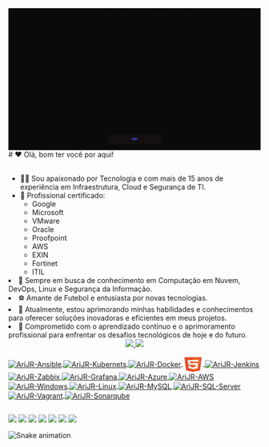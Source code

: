 <img src = "banner-atual.gif" width = "525px" align = "right">
# ❤ Olá, bom ter você por aqui! <br>
<br>
<ul style="margin-bottom: 0;">
    <li>👨‍💻 Sou apaixonado por Tecnologia e com mais de 15 anos de experiência em Infraestrutura, Cloud e Segurança de TI.</li>
    <li>📜 Profissional certificado:</li>
    <ul style="margin-top: 0;">
        <li>Google</li>
        <li>Microsoft</li>
        <li>VMware</li>
        <li>Oracle</li>
        <li>Proofpoint</li>
        <li>AWS</li>
        <li>EXIN</li>
        <li>Fortinet</li>
        <li>ITIL</li>
    </ul>    
    </ul>
    <li>📘 Sempre em busca de conhecimento em Computação em Nuvem, DevOps, Linux e Segurança da Informação.</li>
    <li>⚽ Amante de Futebol e entusiasta por novas tecnologias.</li>
    <li>💼 Atualmente, estou aprimorando minhas habilidades e conhecimentos para oferecer soluções inovadoras e eficientes em meus projetos.</li>
    <li>🌟 Comprometido com o aprendizado contínuo e o aprimoramento profissional para enfrentar os desafios tecnológicos de hoje e do futuro.</li>
</ul>
<div align="center">
  <a href="https://github.com/arijunior2020">
  <img height="180em" src="https://github-readme-stats.vercel.app/api?username=arijunior2020&show_icons=true&theme=merko&include_all_commits=true&count_private=true"/>
  <img height="180em" src="https://github-readme-stats.vercel.app/api/top-langs/?username=arijunior2020&layout=compact&langs_count=7&theme=merko"/>
</div>
<div style="display: inline_block"><br>
  <img align="center" alt="AriJR-Ansible" height="30" width="40" src="https://cdn.icon-icons.com/icons2/3911/PNG/96/ansible_logo_icon_247616.png">
  <img align="center" alt="AriJR-Kubernets" height="30" width="40" src="https://cdn.icon-icons.com/icons2/2699/PNG/96/kubernetes_logo_icon_168359.png">
  <img align="center" alt="AriJR-Docker" height="30" width="40" src="https://cdn.icon-icons.com/icons2/2415/PNG/96/docker_original_wordmark_logo_icon_146557.png">
  <img align="center" alt="AriJR-HTML" height="30" width="40" src="https://raw.githubusercontent.com/devicons/devicon/master/icons/html5/html5-original.svg">
  <img align="center" alt="AriJR-Jenkins" height="30" width="40" src="https://cdn.icon-icons.com/icons2/2699/PNG/96/jenkins_logo_icon_170552.png">
  <img align="center" alt="AriJR-Zabbix" height="30" width="40" src="https://cdn.icon-icons.com/icons2/2699/PNG/512/zabbix_logo_icon_168734.png">
  <img align="center" alt="AriJR-Grafana" height="30" width="40" src="https://cdn.jsdelivr.net/gh/devicons/devicon/icons/grafana/grafana-original.svg">
  <img align="center" alt="AriJR-Azure" height="30" width="40" src="https://cdn.jsdelivr.net/gh/devicons/devicon/icons/azure/azure-original.svg">
  <img align="center" alt="AriJR-AWS" height="30" width="40" src="https://cdn.icon-icons.com/icons2/2407/PNG/96/aws_icon_146074.png">
  <img align="center" alt="AriJR-Windows" height="30" width="40" src="https://cdn.jsdelivr.net/gh/devicons/devicon/icons/windows8/windows8-original.svg">
  <img align="center" alt="AriJR-Linux" height="30" width="40" src="https://www.vectorlogo.zone/logos/linux/linux-icon.svg">
  <img align="center" alt="AriJR-MySQL" height="30" width="40" src="https://cdn.jsdelivr.net/gh/devicons/devicon/icons/mysql/mysql-original-wordmark.svg">
  <img align="center" alt="AriJR-SQL-Server" height="30" width="40" src="https://cdn.icon-icons.com/icons2/512/PNG/96/dbs-sqlserver_icon-icons.com_50903.png">
  <img align="center" alt="AriJR-Vagrant" height="30" width="40" src="https://www.vectorlogo.zone/logos/vagrantup/vagrantup-ar21.svg">
  <img align="center" alt="AriJR-Sonarqube" height="30" width="40" src="https://cdn.icon-icons.com/icons2/3915/PNG/96/sonarqube_logo_icon_249575.png">
  
  </div>
  
  ##
  
  <div>
    <a href="https://www.youtube.com/@arimateiajunior" target="_blank"><img src="https://img.shields.io/badge/YouTube-FF0000?style=for-the-badge&logo=youtube&logoColor=white" target="_blank"></a>
  <a href="https://instagram.com/arimateia.junior_" target="_blank"><img src="https://img.shields.io/badge/-Instagram-%23E4405F?style=for-the-badge&logo=instagram&logoColor=white" target="_blank"></a>
  <a href="https://discord.gg/cv46xchhPr" target="_blank"><img src="https://img.shields.io/badge/Discord-7289DA?style=for-the-badge&logo=discord&logoColor=white" target="_blank"></a> 
  <a href = "mailto:arimateiajunior.tic@gmail.com"><img src="https://img.shields.io/badge/-Gmail-%23333?style=for-the-badge&logo=gmail&logoColor=white" target="_blank"></a>
  <a href="https://www.linkedin.com/in/arimateiajunior" target="_blank"><img src="https://img.shields.io/badge/-LinkedIn-%230077B5?style=for-the-badge&logo=linkedin&logoColor=white" target="_blank"></a> 
     <a href="https://t.me/arimateiajunior" target="_blank"><img src="https://img.shields.io/badge/Telegram-2CA5E0?style=for-the-badge&logo=telegram&logoColor=white" target="_blank"></a> 
     <a href="https://wa.me/5585987764006" target="_blank"><img src="https://img.shields.io/badge/WhatsApp-25D366?style=for-the-badge&logo=whatsapp&logoColor=white" target="_blank"></a> 
 
  ![Snake animation](https://github.com/arijunior2020/arijunior2020/blob/output/github-contribution-grid-snake.svg)
  </div>
